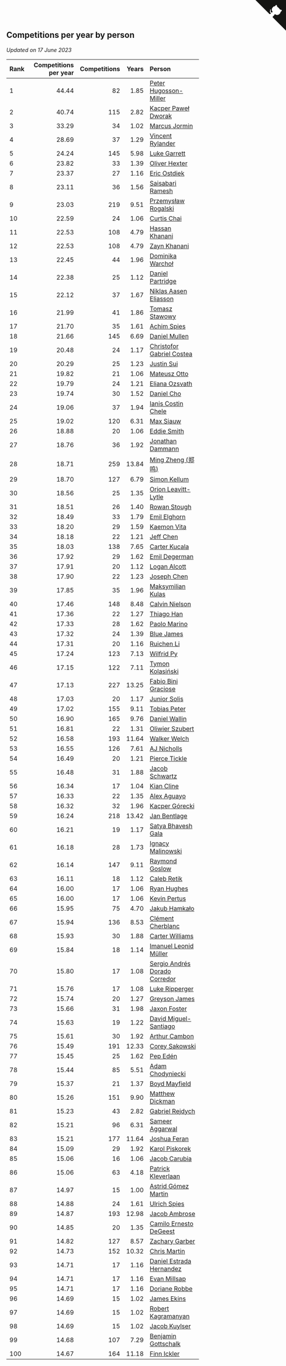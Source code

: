 ## Competitions per year by person

*Updated on 17 June 2023*

| Rank | Competitions per year | Competitions | Years | Person |
| :--- | ---: | ---: | ---: | :--- |
| 1 | 44.44 | 82 | 1.85 | [Peter Hugosson-Miller](https://www.worldcubeassociation.org/persons/2021HUGO01) |
| 2 | 40.74 | 115 | 2.82 | [Kacper Paweł Dworak](https://www.worldcubeassociation.org/persons/2020DWOR01) |
| 3 | 33.29 | 34 | 1.02 | [Marcus Jormin](https://www.worldcubeassociation.org/persons/2022JORM01) |
| 4 | 28.69 | 37 | 1.29 | [Vincent Rylander](https://www.worldcubeassociation.org/persons/2022RYLA01) |
| 5 | 24.24 | 145 | 5.98 | [Luke Garrett](https://www.worldcubeassociation.org/persons/2017GARR05) |
| 6 | 23.82 | 33 | 1.39 | [Oliver Hexter](https://www.worldcubeassociation.org/persons/2022HEXT01) |
| 7 | 23.37 | 27 | 1.16 | [Eric Ostdiek](https://www.worldcubeassociation.org/persons/2022OSTD01) |
| 8 | 23.11 | 36 | 1.56 | [Saisabari Ramesh](https://www.worldcubeassociation.org/persons/2021RAME01) |
| 9 | 23.03 | 219 | 9.51 | [Przemysław Rogalski](https://www.worldcubeassociation.org/persons/2013ROGA02) |
| 10 | 22.59 | 24 | 1.06 | [Curtis Chai](https://www.worldcubeassociation.org/persons/2022CHAI02) |
| 11 | 22.53 | 108 | 4.79 | [Hassan Khanani](https://www.worldcubeassociation.org/persons/2018KHAN26) |
| 12 | 22.53 | 108 | 4.79 | [Zayn Khanani](https://www.worldcubeassociation.org/persons/2018KHAN28) |
| 13 | 22.45 | 44 | 1.96 | [Dominika Warchoł](https://www.worldcubeassociation.org/persons/2021WARC01) |
| 14 | 22.38 | 25 | 1.12 | [Daniel Partridge](https://www.worldcubeassociation.org/persons/2022PART02) |
| 15 | 22.12 | 37 | 1.67 | [Niklas Aasen Eliasson](https://www.worldcubeassociation.org/persons/2021ELIA01) |
| 16 | 21.99 | 41 | 1.86 | [Tomasz Stawowy](https://www.worldcubeassociation.org/persons/2021STAW01) |
| 17 | 21.70 | 35 | 1.61 | [Achim Spies](https://www.worldcubeassociation.org/persons/2021SPIE01) |
| 18 | 21.66 | 145 | 6.69 | [Daniel Mullen](https://www.worldcubeassociation.org/persons/2016MULL04) |
| 19 | 20.48 | 24 | 1.17 | [Christofor Gabriel Costea](https://www.worldcubeassociation.org/persons/2022COST03) |
| 20 | 20.29 | 25 | 1.23 | [Justin Sui](https://www.worldcubeassociation.org/persons/2022SUIJ01) |
| 21 | 19.82 | 21 | 1.06 | [Mateusz Otto](https://www.worldcubeassociation.org/persons/2022OTTO01) |
| 22 | 19.79 | 24 | 1.21 | [Eliana Ozsvath](https://www.worldcubeassociation.org/persons/2022OZSV01) |
| 23 | 19.74 | 30 | 1.52 | [Daniel Cho](https://www.worldcubeassociation.org/persons/2021CHOD01) |
| 24 | 19.06 | 37 | 1.94 | [Ianis Costin Chele](https://www.worldcubeassociation.org/persons/2021CHEL01) |
| 25 | 19.02 | 120 | 6.31 | [Max Siauw](https://www.worldcubeassociation.org/persons/2017SIAU02) |
| 26 | 18.88 | 20 | 1.06 | [Eddie Smith](https://www.worldcubeassociation.org/persons/2022SMIT20) |
| 27 | 18.76 | 36 | 1.92 | [Jonathan Dammann](https://www.worldcubeassociation.org/persons/2021DAMM01) |
| 28 | 18.71 | 259 | 13.84 | [Ming Zheng (郑鸣)](https://www.worldcubeassociation.org/persons/2009ZHEN11) |
| 29 | 18.70 | 127 | 6.79 | [Simon Kellum](https://www.worldcubeassociation.org/persons/2016KELL12) |
| 30 | 18.56 | 25 | 1.35 | [Orion Leavitt-Lytle](https://www.worldcubeassociation.org/persons/2022LEAV01) |
| 31 | 18.51 | 26 | 1.40 | [Rowan Stough](https://www.worldcubeassociation.org/persons/2022STOU01) |
| 32 | 18.49 | 33 | 1.79 | [Emil Elghorn](https://www.worldcubeassociation.org/persons/2021ELGH01) |
| 33 | 18.20 | 29 | 1.59 | [Kaemon Vita](https://www.worldcubeassociation.org/persons/2021VITA01) |
| 34 | 18.18 | 22 | 1.21 | [Jeff Chen](https://www.worldcubeassociation.org/persons/2022CHEN19) |
| 35 | 18.03 | 138 | 7.65 | [Carter Kucala](https://www.worldcubeassociation.org/persons/2015KUCA01) |
| 36 | 17.92 | 29 | 1.62 | [Emil Degerman](https://www.worldcubeassociation.org/persons/2021DEGE01) |
| 37 | 17.91 | 20 | 1.12 | [Logan Alcott](https://www.worldcubeassociation.org/persons/2022ALCO02) |
| 38 | 17.90 | 22 | 1.23 | [Joseph Chen](https://www.worldcubeassociation.org/persons/2022CHEN16) |
| 39 | 17.85 | 35 | 1.96 | [Maksymilian Kulas](https://www.worldcubeassociation.org/persons/2021KULA02) |
| 40 | 17.46 | 148 | 8.48 | [Calvin Nielson](https://www.worldcubeassociation.org/persons/2014NIEL03) |
| 41 | 17.36 | 22 | 1.27 | [Thiago Han](https://www.worldcubeassociation.org/persons/2022HANT01) |
| 42 | 17.33 | 28 | 1.62 | [Paolo Marino](https://www.worldcubeassociation.org/persons/2021MARI04) |
| 43 | 17.32 | 24 | 1.39 | [Blue James](https://www.worldcubeassociation.org/persons/2022JAME01) |
| 44 | 17.31 | 20 | 1.16 | [Ruichen Li](https://www.worldcubeassociation.org/persons/2022LIRU02) |
| 45 | 17.24 | 123 | 7.13 | [Wilfrid Py](https://www.worldcubeassociation.org/persons/2016PYWI01) |
| 46 | 17.15 | 122 | 7.11 | [Tymon Kolasiński](https://www.worldcubeassociation.org/persons/2016KOLA02) |
| 47 | 17.13 | 227 | 13.25 | [Fabio Bini Graciose](https://www.worldcubeassociation.org/persons/2010GRAC02) |
| 48 | 17.03 | 20 | 1.17 | [Junior Solis](https://www.worldcubeassociation.org/persons/2022SOLI03) |
| 49 | 17.02 | 155 | 9.11 | [Tobias Peter](https://www.worldcubeassociation.org/persons/2014PETE03) |
| 50 | 16.90 | 165 | 9.76 | [Daniel Wallin](https://www.worldcubeassociation.org/persons/2013WALL03) |
| 51 | 16.81 | 22 | 1.31 | [Oliwier Szubert](https://www.worldcubeassociation.org/persons/2022SZUB01) |
| 52 | 16.58 | 193 | 11.64 | [Walker Welch](https://www.worldcubeassociation.org/persons/2011WELC01) |
| 53 | 16.55 | 126 | 7.61 | [AJ Nicholls](https://www.worldcubeassociation.org/persons/2015NICH04) |
| 54 | 16.49 | 20 | 1.21 | [Pierce Tickle](https://www.worldcubeassociation.org/persons/2022TICK01) |
| 55 | 16.48 | 31 | 1.88 | [Jacob Schwartz](https://www.worldcubeassociation.org/persons/2021SCHW01) |
| 56 | 16.34 | 17 | 1.04 | [Kian Cline](https://www.worldcubeassociation.org/persons/2022CLIN01) |
| 57 | 16.33 | 22 | 1.35 | [Alex Aguayo](https://www.worldcubeassociation.org/persons/2022AGUA01) |
| 58 | 16.32 | 32 | 1.96 | [Kacper Górecki](https://www.worldcubeassociation.org/persons/2021GORE01) |
| 59 | 16.24 | 218 | 13.42 | [Jan Bentlage](https://www.worldcubeassociation.org/persons/2010BENT01) |
| 60 | 16.21 | 19 | 1.17 | [Satya Bhavesh Gala](https://www.worldcubeassociation.org/persons/2022GALA03) |
| 61 | 16.18 | 28 | 1.73 | [Ignacy Malinowski](https://www.worldcubeassociation.org/persons/2021MALI02) |
| 62 | 16.14 | 147 | 9.11 | [Raymond Goslow](https://www.worldcubeassociation.org/persons/2014GOSL01) |
| 63 | 16.11 | 18 | 1.12 | [Caleb Retik](https://www.worldcubeassociation.org/persons/2022RETI01) |
| 64 | 16.00 | 17 | 1.06 | [Ryan Hughes](https://www.worldcubeassociation.org/persons/2022HUGH04) |
| 65 | 16.00 | 17 | 1.06 | [Kevin Pertus](https://www.worldcubeassociation.org/persons/2022PERT01) |
| 66 | 15.95 | 75 | 4.70 | [Jakub Hamkało](https://www.worldcubeassociation.org/persons/2018HAMK01) |
| 67 | 15.94 | 136 | 8.53 | [Clément Cherblanc](https://www.worldcubeassociation.org/persons/2014CHER05) |
| 68 | 15.93 | 30 | 1.88 | [Carter Williams](https://www.worldcubeassociation.org/persons/2021WILL06) |
| 69 | 15.84 | 18 | 1.14 | [Imanuel Leonid Müller](https://www.worldcubeassociation.org/persons/2022MULL02) |
| 70 | 15.80 | 17 | 1.08 | [Sergio Andrés Dorado Corredor](https://www.worldcubeassociation.org/persons/2022CORR05) |
| 71 | 15.76 | 17 | 1.08 | [Luke Ripperger](https://www.worldcubeassociation.org/persons/2022RIPP01) |
| 72 | 15.74 | 20 | 1.27 | [Greyson James](https://www.worldcubeassociation.org/persons/2022JAME02) |
| 73 | 15.66 | 31 | 1.98 | [Jaxon Foster](https://www.worldcubeassociation.org/persons/2021FOST01) |
| 74 | 15.63 | 19 | 1.22 | [David Miguel-Santiago](https://www.worldcubeassociation.org/persons/2022MIGU02) |
| 75 | 15.61 | 30 | 1.92 | [Arthur Cambon](https://www.worldcubeassociation.org/persons/2021CAMB01) |
| 76 | 15.49 | 191 | 12.33 | [Corey Sakowski](https://www.worldcubeassociation.org/persons/2011SAKO01) |
| 77 | 15.45 | 25 | 1.62 | [Pep Edén](https://www.worldcubeassociation.org/persons/2021EDEN01) |
| 78 | 15.44 | 85 | 5.51 | [Adam Chodyniecki](https://www.worldcubeassociation.org/persons/2017CHOD02) |
| 79 | 15.37 | 21 | 1.37 | [Boyd Mayfield](https://www.worldcubeassociation.org/persons/2022MAYF01) |
| 80 | 15.26 | 151 | 9.90 | [Matthew Dickman](https://www.worldcubeassociation.org/persons/2013DICK01) |
| 81 | 15.23 | 43 | 2.82 | [Gabriel Rejdych](https://www.worldcubeassociation.org/persons/2020REJD01) |
| 82 | 15.21 | 96 | 6.31 | [Sameer Aggarwal](https://www.worldcubeassociation.org/persons/2017AGGA01) |
| 83 | 15.21 | 177 | 11.64 | [Joshua Feran](https://www.worldcubeassociation.org/persons/2011FERA01) |
| 84 | 15.09 | 29 | 1.92 | [Karol Piskorek](https://www.worldcubeassociation.org/persons/2021PISK01) |
| 85 | 15.06 | 16 | 1.06 | [Jacob Carubia](https://www.worldcubeassociation.org/persons/2022CARU02) |
| 86 | 15.06 | 63 | 4.18 | [Patrick Kleverlaan](https://www.worldcubeassociation.org/persons/2019KLEV01) |
| 87 | 14.97 | 15 | 1.00 | [Astrid Gómez Martin](https://www.worldcubeassociation.org/persons/2022MART26) |
| 88 | 14.88 | 24 | 1.61 | [Ulrich Spies](https://www.worldcubeassociation.org/persons/2021SPIE02) |
| 89 | 14.87 | 193 | 12.98 | [Jacob Ambrose](https://www.worldcubeassociation.org/persons/2010AMBR01) |
| 90 | 14.85 | 20 | 1.35 | [Camilo Ernesto DeGeest](https://www.worldcubeassociation.org/persons/2022DEGE01) |
| 91 | 14.82 | 127 | 8.57 | [Zachary Garber](https://www.worldcubeassociation.org/persons/2014GARB01) |
| 92 | 14.73 | 152 | 10.32 | [Chris Martin](https://www.worldcubeassociation.org/persons/2013MART03) |
| 93 | 14.71 | 17 | 1.16 | [Daniel Estrada Hernandez](https://www.worldcubeassociation.org/persons/2022HERN07) |
| 94 | 14.71 | 17 | 1.16 | [Evan Millsap](https://www.worldcubeassociation.org/persons/2022MILL05) |
| 95 | 14.71 | 17 | 1.16 | [Doriane Robbe](https://www.worldcubeassociation.org/persons/2022ROBB03) |
| 96 | 14.69 | 15 | 1.02 | [James Ekins](https://www.worldcubeassociation.org/persons/2022EKIN01) |
| 97 | 14.69 | 15 | 1.02 | [Robert Kagramanyan](https://www.worldcubeassociation.org/persons/2022KAGR01) |
| 98 | 14.69 | 15 | 1.02 | [Jacob Kuylser](https://www.worldcubeassociation.org/persons/2022KUYL01) |
| 99 | 14.68 | 107 | 7.29 | [Benjamin Gottschalk](https://www.worldcubeassociation.org/persons/2016GOTT01) |
| 100 | 14.67 | 164 | 11.18 | [Finn Ickler](https://www.worldcubeassociation.org/persons/2012ICKL01) |


<a href="https://github.com/JustinTimeCuber/wca_statistics" class="github-corner" aria-label="View source on Github"><svg width="80" height="80" viewBox="0 0 250 250" style="fill:#151513; color:#fff; position: absolute; top: 0; border: 0; right: 0;" aria-hidden="true"><path d="M0,0 L115,115 L130,115 L142,142 L250,250 L250,0 Z"></path><path d="M128.3,109.0 C113.8,99.7 119.0,89.6 119.0,89.6 C122.0,82.7 120.5,78.6 120.5,78.6 C119.2,72.0 123.4,76.3 123.4,76.3 C127.3,80.9 125.5,87.3 125.5,87.3 C122.9,97.6 130.6,101.9 134.4,103.2" fill="currentColor" style="transform-origin: 130px 106px;" class="octo-arm"></path><path d="M115.0,115.0 C114.9,115.1 118.7,116.5 119.8,115.4 L133.7,101.6 C136.9,99.2 139.9,98.4 142.2,98.6 C133.8,88.0 127.5,74.4 143.8,58.0 C148.5,53.4 154.0,51.2 159.7,51.0 C160.3,49.4 163.2,43.6 171.4,40.1 C171.4,40.1 176.1,42.5 178.8,56.2 C183.1,58.6 187.2,61.8 190.9,65.4 C194.5,69.0 197.7,73.2 200.1,77.6 C213.8,80.2 216.3,84.9 216.3,84.9 C212.7,93.1 206.9,96.0 205.4,96.6 C205.1,102.4 203.0,107.8 198.3,112.5 C181.9,128.9 168.3,122.5 157.7,114.1 C157.9,116.9 156.7,120.9 152.7,124.9 L141.0,136.5 C139.8,137.7 141.6,141.9 141.8,141.8 Z" fill="currentColor" class="octo-body"></path></svg></a><style>.github-corner:hover .octo-arm{animation:octocat-wave 560ms ease-in-out}@keyframes octocat-wave{0%,100%{transform:rotate(0)}20%,60%{transform:rotate(-25deg)}40%,80%{transform:rotate(10deg)}}@media (max-width:500px){.github-corner:hover .octo-arm{animation:none}.github-corner .octo-arm{animation:octocat-wave 560ms ease-in-out}}</style>
